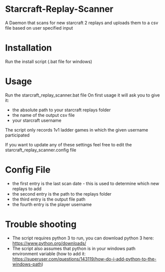 # Starcraft-Replay-Scanner
A Daemon that scans for new starcraft 2 replays and uploads them to a csv file based on user specified input

# Installation
Run the install script (.bat file for windows)

# Usage
Run the starcraft_replay_scanner.bat file
On first usage it will ask you to give it:
- the absolute path to your starcraft replays folder
- the name of the output csv file
- your starcraft username

The script only records 1v1 ladder games in which the given username participated

If you want to update any of these settings feel free to edit the starcraft_replay_scanner.config file

# Config File
- the first entry is the last scan date - this is used to determine which new replays to add
- the second entry is the path to the replays folder
- the third entry is the output file path
- the fourth entry is the player username

# Trouble shooting
- The script requires python 3 to run, you can download python 3 here: https://www.python.org/downloads/
- The script also assumes that python is in your windows path environment variable (how to add it: https://superuser.com/questions/143119/how-do-i-add-python-to-the-windows-path)
